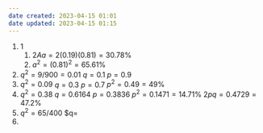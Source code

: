 ```yaml
---
date created: 2023-04-15 01:01
date updated: 2023-04-15 01:15
---
```


1. 1
   1. $2Aa=2(0.19)(0.81)=30.78\%$
   2. $a^2=(0.81)^2=65.61\%$
2. $q^2=9/900=0.01$
   $q=0.1$
   $p=0.9$
3. $q^2=0.09$
   $q=0.3$
   $p=0.7$
   $p^2=0.49=49\%$
4. $q^2=0.38$
   $q=0.6164$
   $p=0.3836$
   $p^2=0.1471=14.71\%$
   $2pq=0.4729=47.2\%$
5. $q^2=65/400$
   $q=
6. 
